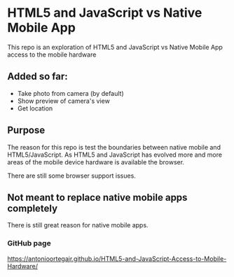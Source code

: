 # HTML5 and JavaScript vs Native Mobile App

This repo is an exploration of HTML5 and JavaScript vs Native Mobile App access to the mobile hardware


## Added so far:

* Take photo from camera (by default)
* Show preview of camera's view
* Get location

## Purpose
The reason for this repo is test the boundaries between native mobile and HTML5/JavaScript.
As HTML5 and JavaScript has evolved more and more areas of the mobile device hardware is available the browser.

There are still some browser support issues.

## Not meant to replace native mobile apps completely

There is still great reason for native mobile apps.

### GitHub page
https://antonioortegajr.github.io/HTML5-and-JavaScript-Access-to-Mobile-Hardware/
